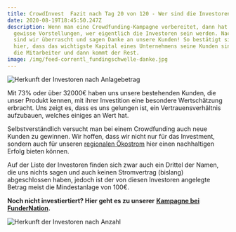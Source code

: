 ```yaml
---
title: CrowdInvest  Fazit nach Tag 20 von 120 - Wer sind die Investoren?
date: 2020-08-19T18:45:50.247Z
description: Wenn man eine Crowdfunding-Kampagne vorbereitet, dann hat man auch
  gewisse Vorstellungen, wer eigentlich die Investoren sein werden. Nach Tag 20
  sind wir überrascht und sagen Danke an unsere Kunden! So bestätigt sich auch
  hier, dass das wichtigste Kapital eines Unternehmens seine Kunden sind, dann
  die Mitarbeiter und dann kommt der Rest.
image: /img/feed-correntl_fundingschwelle-danke.jpg
---
```

![Herkunft der Investoren nach Anlagebetrag](/img/crowdinvest-der-stromdao-1-.png "Herkunft der Investoren nach Anlagebetrag")

Mit 73% oder über 32000€ haben uns unsere bestehenden Kunden, die unser Produkt kennen, mit ihrer Investition eine besondere Wertschätzung erbracht. Uns zeigt es, dass es uns gelungen ist, ein Vertrauensverhältnis aufzubauen, welches einiges an Wert hat.

Selbstverständlich versucht man bei einem Crowdfunding auch neue Kunden zu gewinnen. Wir hoffen, dass wir nicht nur für das Investment, sondern auch für unseren [regionalen Ökostrom](https://www.corrently.de/) hier einen nachhaltigen Erfolg bieten können.

Auf der Liste der Investoren finden sich zwar auch ein Drittel der Namen, die uns nichts sagen und auch keinen Stromvertrag (bislang) abgeschlossen haben, jedoch ist der von diesen Investoren angelegte Betrag meist die Mindestanlage von 100€.

**Noch nicht investiertiert? Hier geht es zu unserer** **[Kampagne bei FunderNation](https://www.fundernation.eu/investments/stromdao-gmbh).**

![Herkunft der Investoren nach Anzahl](/img/crowdinvest-der-stromdao-2-.png "Herkunft der Investoren nach Anzahl")
